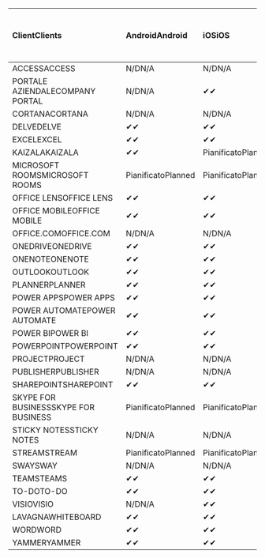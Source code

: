 <!-- This file is generated automatically. Changes made to this file will be overwritten.-->
|<span data-ttu-id="9732c-101">Client</span><span class="sxs-lookup"><span data-stu-id="9732c-101">Clients</span></span>|<span data-ttu-id="9732c-102">Android</span><span class="sxs-lookup"><span data-stu-id="9732c-102">Android</span></span>|<span data-ttu-id="9732c-103">iOS</span><span class="sxs-lookup"><span data-stu-id="9732c-103">iOS</span></span>|<span data-ttu-id="9732c-104">Mac</span><span class="sxs-lookup"><span data-stu-id="9732c-104">Mac</span></span>|<span data-ttu-id="9732c-105">Windows 10</span><span class="sxs-lookup"><span data-stu-id="9732c-105">Windows 10</span></span><br><span data-ttu-id="9732c-106">Desktop</span><span class="sxs-lookup"><span data-stu-id="9732c-106">Desktop</span></span>|<span data-ttu-id="9732c-107">Windows 10</span><span class="sxs-lookup"><span data-stu-id="9732c-107">Windows 10</span></span><br><span data-ttu-id="9732c-108">App moderne</span><span class="sxs-lookup"><span data-stu-id="9732c-108">Modern Apps</span></span>|
|:-|:-|:-|:-|:-|:-|
|<span data-ttu-id="9732c-109">ACCESS</span><span class="sxs-lookup"><span data-stu-id="9732c-109">ACCESS</span></span>|<span data-ttu-id="9732c-110">N/D</span><span class="sxs-lookup"><span data-stu-id="9732c-110">N/A</span></span>|<span data-ttu-id="9732c-111">N/D</span><span class="sxs-lookup"><span data-stu-id="9732c-111">N/A</span></span>|<span data-ttu-id="9732c-112">N/D</span><span class="sxs-lookup"><span data-stu-id="9732c-112">N/A</span></span>|<span data-ttu-id="9732c-113">✔</span><span class="sxs-lookup"><span data-stu-id="9732c-113">✔</span></span>|<span data-ttu-id="9732c-114">N/D</span><span class="sxs-lookup"><span data-stu-id="9732c-114">N/A</span></span>|
|<span data-ttu-id="9732c-115">PORTALE AZIENDALE</span><span class="sxs-lookup"><span data-stu-id="9732c-115">COMPANY PORTAL</span></span>|<span data-ttu-id="9732c-116">N/D</span><span class="sxs-lookup"><span data-stu-id="9732c-116">N/A</span></span>|<span data-ttu-id="9732c-117">✔</span><span class="sxs-lookup"><span data-stu-id="9732c-117">✔</span></span>|<span data-ttu-id="9732c-118">Pianificato</span><span class="sxs-lookup"><span data-stu-id="9732c-118">Planned</span></span>|<span data-ttu-id="9732c-119">N/D</span><span class="sxs-lookup"><span data-stu-id="9732c-119">N/A</span></span>|<span data-ttu-id="9732c-120">✔</span><span class="sxs-lookup"><span data-stu-id="9732c-120">✔</span></span>|
|<span data-ttu-id="9732c-121">CORTANA</span><span class="sxs-lookup"><span data-stu-id="9732c-121">CORTANA</span></span>|<span data-ttu-id="9732c-122">N/D</span><span class="sxs-lookup"><span data-stu-id="9732c-122">N/A</span></span>|<span data-ttu-id="9732c-123">N/D</span><span class="sxs-lookup"><span data-stu-id="9732c-123">N/A</span></span>|<span data-ttu-id="9732c-124">N/D</span><span class="sxs-lookup"><span data-stu-id="9732c-124">N/A</span></span>|<span data-ttu-id="9732c-125">N/D</span><span class="sxs-lookup"><span data-stu-id="9732c-125">N/A</span></span>|<span data-ttu-id="9732c-126">✔</span><span class="sxs-lookup"><span data-stu-id="9732c-126">✔</span></span>|
|<span data-ttu-id="9732c-127">DELVE</span><span class="sxs-lookup"><span data-stu-id="9732c-127">DELVE</span></span>|<span data-ttu-id="9732c-128">✔</span><span class="sxs-lookup"><span data-stu-id="9732c-128">✔</span></span>|<span data-ttu-id="9732c-129">✔</span><span class="sxs-lookup"><span data-stu-id="9732c-129">✔</span></span>|<span data-ttu-id="9732c-130">N/D</span><span class="sxs-lookup"><span data-stu-id="9732c-130">N/A</span></span>|<span data-ttu-id="9732c-131">N/D</span><span class="sxs-lookup"><span data-stu-id="9732c-131">N/A</span></span>|<span data-ttu-id="9732c-132">N/D</span><span class="sxs-lookup"><span data-stu-id="9732c-132">N/A</span></span>|
|<span data-ttu-id="9732c-133">EXCEL</span><span class="sxs-lookup"><span data-stu-id="9732c-133">EXCEL</span></span>|<span data-ttu-id="9732c-134">✔</span><span class="sxs-lookup"><span data-stu-id="9732c-134">✔</span></span>|<span data-ttu-id="9732c-135">✔</span><span class="sxs-lookup"><span data-stu-id="9732c-135">✔</span></span>|<span data-ttu-id="9732c-136">✔</span><span class="sxs-lookup"><span data-stu-id="9732c-136">✔</span></span>|<span data-ttu-id="9732c-137">✔</span><span class="sxs-lookup"><span data-stu-id="9732c-137">✔</span></span>|<span data-ttu-id="9732c-138">✔</span><span class="sxs-lookup"><span data-stu-id="9732c-138">✔</span></span>|
|<span data-ttu-id="9732c-139">KAIZALA</span><span class="sxs-lookup"><span data-stu-id="9732c-139">KAIZALA</span></span>|<span data-ttu-id="9732c-140">✔</span><span class="sxs-lookup"><span data-stu-id="9732c-140">✔</span></span>|<span data-ttu-id="9732c-141">Pianificato</span><span class="sxs-lookup"><span data-stu-id="9732c-141">Planned</span></span>|<span data-ttu-id="9732c-142">N/D</span><span class="sxs-lookup"><span data-stu-id="9732c-142">N/A</span></span>|<span data-ttu-id="9732c-143">N/D</span><span class="sxs-lookup"><span data-stu-id="9732c-143">N/A</span></span>|<span data-ttu-id="9732c-144">N/D</span><span class="sxs-lookup"><span data-stu-id="9732c-144">N/A</span></span>|
|<span data-ttu-id="9732c-145">MICROSOFT ROOMS</span><span class="sxs-lookup"><span data-stu-id="9732c-145">MICROSOFT ROOMS</span></span>|<span data-ttu-id="9732c-146">Pianificato</span><span class="sxs-lookup"><span data-stu-id="9732c-146">Planned</span></span>|<span data-ttu-id="9732c-147">Pianificato</span><span class="sxs-lookup"><span data-stu-id="9732c-147">Planned</span></span>|<span data-ttu-id="9732c-148">N/D</span><span class="sxs-lookup"><span data-stu-id="9732c-148">N/A</span></span>|<span data-ttu-id="9732c-149">N/D</span><span class="sxs-lookup"><span data-stu-id="9732c-149">N/A</span></span>|<span data-ttu-id="9732c-150">N/D</span><span class="sxs-lookup"><span data-stu-id="9732c-150">N/A</span></span>|
|<span data-ttu-id="9732c-151">OFFICE LENS</span><span class="sxs-lookup"><span data-stu-id="9732c-151">OFFICE LENS</span></span>|<span data-ttu-id="9732c-152">✔</span><span class="sxs-lookup"><span data-stu-id="9732c-152">✔</span></span>|<span data-ttu-id="9732c-153">✔</span><span class="sxs-lookup"><span data-stu-id="9732c-153">✔</span></span>|<span data-ttu-id="9732c-154">N/D</span><span class="sxs-lookup"><span data-stu-id="9732c-154">N/A</span></span>|<span data-ttu-id="9732c-155">N/D</span><span class="sxs-lookup"><span data-stu-id="9732c-155">N/A</span></span>|<span data-ttu-id="9732c-156">N/D</span><span class="sxs-lookup"><span data-stu-id="9732c-156">N/A</span></span>|
|<span data-ttu-id="9732c-157">OFFICE MOBILE</span><span class="sxs-lookup"><span data-stu-id="9732c-157">OFFICE MOBILE</span></span>|<span data-ttu-id="9732c-158">✔</span><span class="sxs-lookup"><span data-stu-id="9732c-158">✔</span></span>|<span data-ttu-id="9732c-159">✔</span><span class="sxs-lookup"><span data-stu-id="9732c-159">✔</span></span>|<span data-ttu-id="9732c-160">N/D</span><span class="sxs-lookup"><span data-stu-id="9732c-160">N/A</span></span>|<span data-ttu-id="9732c-161">N/D</span><span class="sxs-lookup"><span data-stu-id="9732c-161">N/A</span></span>|<span data-ttu-id="9732c-162">N/D</span><span class="sxs-lookup"><span data-stu-id="9732c-162">N/A</span></span>|
|<span data-ttu-id="9732c-163">OFFICE.COM</span><span class="sxs-lookup"><span data-stu-id="9732c-163">OFFICE.COM</span></span>|<span data-ttu-id="9732c-164">N/D</span><span class="sxs-lookup"><span data-stu-id="9732c-164">N/A</span></span>|<span data-ttu-id="9732c-165">N/D</span><span class="sxs-lookup"><span data-stu-id="9732c-165">N/A</span></span>|<span data-ttu-id="9732c-166">N/D</span><span class="sxs-lookup"><span data-stu-id="9732c-166">N/A</span></span>|<span data-ttu-id="9732c-167">N/D</span><span class="sxs-lookup"><span data-stu-id="9732c-167">N/A</span></span>|<span data-ttu-id="9732c-168">✔</span><span class="sxs-lookup"><span data-stu-id="9732c-168">✔</span></span>|
|<span data-ttu-id="9732c-169">ONEDRIVE</span><span class="sxs-lookup"><span data-stu-id="9732c-169">ONEDRIVE</span></span>|<span data-ttu-id="9732c-170">✔</span><span class="sxs-lookup"><span data-stu-id="9732c-170">✔</span></span>|<span data-ttu-id="9732c-171">✔</span><span class="sxs-lookup"><span data-stu-id="9732c-171">✔</span></span>|<span data-ttu-id="9732c-172">Pianificato</span><span class="sxs-lookup"><span data-stu-id="9732c-172">Planned</span></span>|<span data-ttu-id="9732c-173">✔</span><span class="sxs-lookup"><span data-stu-id="9732c-173">✔</span></span>|<span data-ttu-id="9732c-174">✔</span><span class="sxs-lookup"><span data-stu-id="9732c-174">✔</span></span>|
|<span data-ttu-id="9732c-175">ONENOTE</span><span class="sxs-lookup"><span data-stu-id="9732c-175">ONENOTE</span></span>|<span data-ttu-id="9732c-176">✔</span><span class="sxs-lookup"><span data-stu-id="9732c-176">✔</span></span>|<span data-ttu-id="9732c-177">✔</span><span class="sxs-lookup"><span data-stu-id="9732c-177">✔</span></span>|<span data-ttu-id="9732c-178">✔</span><span class="sxs-lookup"><span data-stu-id="9732c-178">✔</span></span>|<span data-ttu-id="9732c-179">Pianificato</span><span class="sxs-lookup"><span data-stu-id="9732c-179">Planned</span></span>|<span data-ttu-id="9732c-180">✔</span><span class="sxs-lookup"><span data-stu-id="9732c-180">✔</span></span>|
|<span data-ttu-id="9732c-181">OUTLOOK</span><span class="sxs-lookup"><span data-stu-id="9732c-181">OUTLOOK</span></span>|<span data-ttu-id="9732c-182">✔</span><span class="sxs-lookup"><span data-stu-id="9732c-182">✔</span></span>|<span data-ttu-id="9732c-183">✔</span><span class="sxs-lookup"><span data-stu-id="9732c-183">✔</span></span>|<span data-ttu-id="9732c-184">Pianificato</span><span class="sxs-lookup"><span data-stu-id="9732c-184">Planned</span></span>|<span data-ttu-id="9732c-185">✔</span><span class="sxs-lookup"><span data-stu-id="9732c-185">✔</span></span>|<span data-ttu-id="9732c-186">✔</span><span class="sxs-lookup"><span data-stu-id="9732c-186">✔</span></span>|
|<span data-ttu-id="9732c-187">PLANNER</span><span class="sxs-lookup"><span data-stu-id="9732c-187">PLANNER</span></span>|<span data-ttu-id="9732c-188">✔</span><span class="sxs-lookup"><span data-stu-id="9732c-188">✔</span></span>|<span data-ttu-id="9732c-189">✔</span><span class="sxs-lookup"><span data-stu-id="9732c-189">✔</span></span>|<span data-ttu-id="9732c-190">N/D</span><span class="sxs-lookup"><span data-stu-id="9732c-190">N/A</span></span>|<span data-ttu-id="9732c-191">N/D</span><span class="sxs-lookup"><span data-stu-id="9732c-191">N/A</span></span>|<span data-ttu-id="9732c-192">N/D</span><span class="sxs-lookup"><span data-stu-id="9732c-192">N/A</span></span>|
|<span data-ttu-id="9732c-193">POWER APPS</span><span class="sxs-lookup"><span data-stu-id="9732c-193">POWER APPS</span></span>|<span data-ttu-id="9732c-194">✔</span><span class="sxs-lookup"><span data-stu-id="9732c-194">✔</span></span>|<span data-ttu-id="9732c-195">✔</span><span class="sxs-lookup"><span data-stu-id="9732c-195">✔</span></span>|<span data-ttu-id="9732c-196">N/D</span><span class="sxs-lookup"><span data-stu-id="9732c-196">N/A</span></span>|<span data-ttu-id="9732c-197">N/D</span><span class="sxs-lookup"><span data-stu-id="9732c-197">N/A</span></span>|<span data-ttu-id="9732c-198">Pianificato</span><span class="sxs-lookup"><span data-stu-id="9732c-198">Planned</span></span>|
|<span data-ttu-id="9732c-199">POWER AUTOMATE</span><span class="sxs-lookup"><span data-stu-id="9732c-199">POWER AUTOMATE</span></span>|<span data-ttu-id="9732c-200">✔</span><span class="sxs-lookup"><span data-stu-id="9732c-200">✔</span></span>|<span data-ttu-id="9732c-201">✔</span><span class="sxs-lookup"><span data-stu-id="9732c-201">✔</span></span>|<span data-ttu-id="9732c-202">N/D</span><span class="sxs-lookup"><span data-stu-id="9732c-202">N/A</span></span>|<span data-ttu-id="9732c-203">N/D</span><span class="sxs-lookup"><span data-stu-id="9732c-203">N/A</span></span>|<span data-ttu-id="9732c-204">N/D</span><span class="sxs-lookup"><span data-stu-id="9732c-204">N/A</span></span>|
|<span data-ttu-id="9732c-205">POWER BI</span><span class="sxs-lookup"><span data-stu-id="9732c-205">POWER BI</span></span>|<span data-ttu-id="9732c-206">✔</span><span class="sxs-lookup"><span data-stu-id="9732c-206">✔</span></span>|<span data-ttu-id="9732c-207">✔</span><span class="sxs-lookup"><span data-stu-id="9732c-207">✔</span></span>|<span data-ttu-id="9732c-208">N/D</span><span class="sxs-lookup"><span data-stu-id="9732c-208">N/A</span></span>|<span data-ttu-id="9732c-209">Pianificato</span><span class="sxs-lookup"><span data-stu-id="9732c-209">Planned</span></span>|<span data-ttu-id="9732c-210">✔</span><span class="sxs-lookup"><span data-stu-id="9732c-210">✔</span></span>|
|<span data-ttu-id="9732c-211">POWERPOINT</span><span class="sxs-lookup"><span data-stu-id="9732c-211">POWERPOINT</span></span>|<span data-ttu-id="9732c-212">✔</span><span class="sxs-lookup"><span data-stu-id="9732c-212">✔</span></span>|<span data-ttu-id="9732c-213">✔</span><span class="sxs-lookup"><span data-stu-id="9732c-213">✔</span></span>|<span data-ttu-id="9732c-214">✔</span><span class="sxs-lookup"><span data-stu-id="9732c-214">✔</span></span>|<span data-ttu-id="9732c-215">✔</span><span class="sxs-lookup"><span data-stu-id="9732c-215">✔</span></span>|<span data-ttu-id="9732c-216">✔</span><span class="sxs-lookup"><span data-stu-id="9732c-216">✔</span></span>|
|<span data-ttu-id="9732c-217">PROJECT</span><span class="sxs-lookup"><span data-stu-id="9732c-217">PROJECT</span></span>|<span data-ttu-id="9732c-218">N/D</span><span class="sxs-lookup"><span data-stu-id="9732c-218">N/A</span></span>|<span data-ttu-id="9732c-219">N/D</span><span class="sxs-lookup"><span data-stu-id="9732c-219">N/A</span></span>|<span data-ttu-id="9732c-220">N/D</span><span class="sxs-lookup"><span data-stu-id="9732c-220">N/A</span></span>|<span data-ttu-id="9732c-221">✔</span><span class="sxs-lookup"><span data-stu-id="9732c-221">✔</span></span>|<span data-ttu-id="9732c-222">N/D</span><span class="sxs-lookup"><span data-stu-id="9732c-222">N/A</span></span>|
|<span data-ttu-id="9732c-223">PUBLISHER</span><span class="sxs-lookup"><span data-stu-id="9732c-223">PUBLISHER</span></span>|<span data-ttu-id="9732c-224">N/D</span><span class="sxs-lookup"><span data-stu-id="9732c-224">N/A</span></span>|<span data-ttu-id="9732c-225">N/D</span><span class="sxs-lookup"><span data-stu-id="9732c-225">N/A</span></span>|<span data-ttu-id="9732c-226">N/D</span><span class="sxs-lookup"><span data-stu-id="9732c-226">N/A</span></span>|<span data-ttu-id="9732c-227">✔</span><span class="sxs-lookup"><span data-stu-id="9732c-227">✔</span></span>|<span data-ttu-id="9732c-228">N/D</span><span class="sxs-lookup"><span data-stu-id="9732c-228">N/A</span></span>|
|<span data-ttu-id="9732c-229">SHAREPOINT</span><span class="sxs-lookup"><span data-stu-id="9732c-229">SHAREPOINT</span></span>|<span data-ttu-id="9732c-230">✔</span><span class="sxs-lookup"><span data-stu-id="9732c-230">✔</span></span>|<span data-ttu-id="9732c-231">✔</span><span class="sxs-lookup"><span data-stu-id="9732c-231">✔</span></span>|<span data-ttu-id="9732c-232">N/D</span><span class="sxs-lookup"><span data-stu-id="9732c-232">N/A</span></span>|<span data-ttu-id="9732c-233">N/D</span><span class="sxs-lookup"><span data-stu-id="9732c-233">N/A</span></span>|<span data-ttu-id="9732c-234">N/D</span><span class="sxs-lookup"><span data-stu-id="9732c-234">N/A</span></span>|
|<span data-ttu-id="9732c-235">SKYPE FOR BUSINESS</span><span class="sxs-lookup"><span data-stu-id="9732c-235">SKYPE FOR BUSINESS</span></span>|<span data-ttu-id="9732c-236">Pianificato</span><span class="sxs-lookup"><span data-stu-id="9732c-236">Planned</span></span>|<span data-ttu-id="9732c-237">Pianificato</span><span class="sxs-lookup"><span data-stu-id="9732c-237">Planned</span></span>|<span data-ttu-id="9732c-238">N/D</span><span class="sxs-lookup"><span data-stu-id="9732c-238">N/A</span></span>|<span data-ttu-id="9732c-239">N/D</span><span class="sxs-lookup"><span data-stu-id="9732c-239">N/A</span></span>|<span data-ttu-id="9732c-240">N/D</span><span class="sxs-lookup"><span data-stu-id="9732c-240">N/A</span></span>|
|<span data-ttu-id="9732c-241">STICKY NOTES</span><span class="sxs-lookup"><span data-stu-id="9732c-241">STICKY NOTES</span></span>|<span data-ttu-id="9732c-242">N/D</span><span class="sxs-lookup"><span data-stu-id="9732c-242">N/A</span></span>|<span data-ttu-id="9732c-243">N/D</span><span class="sxs-lookup"><span data-stu-id="9732c-243">N/A</span></span>|<span data-ttu-id="9732c-244">N/D</span><span class="sxs-lookup"><span data-stu-id="9732c-244">N/A</span></span>|<span data-ttu-id="9732c-245">N/D</span><span class="sxs-lookup"><span data-stu-id="9732c-245">N/A</span></span>|<span data-ttu-id="9732c-246">✔</span><span class="sxs-lookup"><span data-stu-id="9732c-246">✔</span></span>|
|<span data-ttu-id="9732c-247">STREAM</span><span class="sxs-lookup"><span data-stu-id="9732c-247">STREAM</span></span>|<span data-ttu-id="9732c-248">Pianificato</span><span class="sxs-lookup"><span data-stu-id="9732c-248">Planned</span></span>|<span data-ttu-id="9732c-249">Pianificato</span><span class="sxs-lookup"><span data-stu-id="9732c-249">Planned</span></span>|<span data-ttu-id="9732c-250">N/D</span><span class="sxs-lookup"><span data-stu-id="9732c-250">N/A</span></span>|<span data-ttu-id="9732c-251">N/D</span><span class="sxs-lookup"><span data-stu-id="9732c-251">N/A</span></span>|<span data-ttu-id="9732c-252">N/D</span><span class="sxs-lookup"><span data-stu-id="9732c-252">N/A</span></span>|
|<span data-ttu-id="9732c-253">SWAY</span><span class="sxs-lookup"><span data-stu-id="9732c-253">SWAY</span></span>|<span data-ttu-id="9732c-254">N/D</span><span class="sxs-lookup"><span data-stu-id="9732c-254">N/A</span></span>|<span data-ttu-id="9732c-255">N/D</span><span class="sxs-lookup"><span data-stu-id="9732c-255">N/A</span></span>|<span data-ttu-id="9732c-256">N/D</span><span class="sxs-lookup"><span data-stu-id="9732c-256">N/A</span></span>|<span data-ttu-id="9732c-257">N/D</span><span class="sxs-lookup"><span data-stu-id="9732c-257">N/A</span></span>|<span data-ttu-id="9732c-258">✔</span><span class="sxs-lookup"><span data-stu-id="9732c-258">✔</span></span>|
|<span data-ttu-id="9732c-259">TEAMS</span><span class="sxs-lookup"><span data-stu-id="9732c-259">TEAMS</span></span>|<span data-ttu-id="9732c-260">✔</span><span class="sxs-lookup"><span data-stu-id="9732c-260">✔</span></span>|<span data-ttu-id="9732c-261">✔</span><span class="sxs-lookup"><span data-stu-id="9732c-261">✔</span></span>|<span data-ttu-id="9732c-262">✔</span><span class="sxs-lookup"><span data-stu-id="9732c-262">✔</span></span>|<span data-ttu-id="9732c-263">✔</span><span class="sxs-lookup"><span data-stu-id="9732c-263">✔</span></span>|<span data-ttu-id="9732c-264">N/D</span><span class="sxs-lookup"><span data-stu-id="9732c-264">N/A</span></span>|
|<span data-ttu-id="9732c-265">TO-DO</span><span class="sxs-lookup"><span data-stu-id="9732c-265">TO-DO</span></span>|<span data-ttu-id="9732c-266">✔</span><span class="sxs-lookup"><span data-stu-id="9732c-266">✔</span></span>|<span data-ttu-id="9732c-267">✔</span><span class="sxs-lookup"><span data-stu-id="9732c-267">✔</span></span>|<span data-ttu-id="9732c-268">N/D</span><span class="sxs-lookup"><span data-stu-id="9732c-268">N/A</span></span>|<span data-ttu-id="9732c-269">N/D</span><span class="sxs-lookup"><span data-stu-id="9732c-269">N/A</span></span>|<span data-ttu-id="9732c-270">✔</span><span class="sxs-lookup"><span data-stu-id="9732c-270">✔</span></span>|
|<span data-ttu-id="9732c-271">VISIO</span><span class="sxs-lookup"><span data-stu-id="9732c-271">VISIO</span></span>|<span data-ttu-id="9732c-272">N/D</span><span class="sxs-lookup"><span data-stu-id="9732c-272">N/A</span></span>|<span data-ttu-id="9732c-273">✔</span><span class="sxs-lookup"><span data-stu-id="9732c-273">✔</span></span>|<span data-ttu-id="9732c-274">N/D</span><span class="sxs-lookup"><span data-stu-id="9732c-274">N/A</span></span>|<span data-ttu-id="9732c-275">✔</span><span class="sxs-lookup"><span data-stu-id="9732c-275">✔</span></span>|<span data-ttu-id="9732c-276">N/D</span><span class="sxs-lookup"><span data-stu-id="9732c-276">N/A</span></span>|
|<span data-ttu-id="9732c-277">LAVAGNA</span><span class="sxs-lookup"><span data-stu-id="9732c-277">WHITEBOARD</span></span>|<span data-ttu-id="9732c-278">✔</span><span class="sxs-lookup"><span data-stu-id="9732c-278">✔</span></span>|<span data-ttu-id="9732c-279">✔</span><span class="sxs-lookup"><span data-stu-id="9732c-279">✔</span></span>|<span data-ttu-id="9732c-280">N/D</span><span class="sxs-lookup"><span data-stu-id="9732c-280">N/A</span></span>|<span data-ttu-id="9732c-281">N/D</span><span class="sxs-lookup"><span data-stu-id="9732c-281">N/A</span></span>|<span data-ttu-id="9732c-282">✔</span><span class="sxs-lookup"><span data-stu-id="9732c-282">✔</span></span>|
|<span data-ttu-id="9732c-283">WORD</span><span class="sxs-lookup"><span data-stu-id="9732c-283">WORD</span></span>|<span data-ttu-id="9732c-284">✔</span><span class="sxs-lookup"><span data-stu-id="9732c-284">✔</span></span>|<span data-ttu-id="9732c-285">✔</span><span class="sxs-lookup"><span data-stu-id="9732c-285">✔</span></span>|<span data-ttu-id="9732c-286">✔</span><span class="sxs-lookup"><span data-stu-id="9732c-286">✔</span></span>|<span data-ttu-id="9732c-287">✔</span><span class="sxs-lookup"><span data-stu-id="9732c-287">✔</span></span>|<span data-ttu-id="9732c-288">✔</span><span class="sxs-lookup"><span data-stu-id="9732c-288">✔</span></span>|
|<span data-ttu-id="9732c-289">YAMMER</span><span class="sxs-lookup"><span data-stu-id="9732c-289">YAMMER</span></span>|<span data-ttu-id="9732c-290">✔</span><span class="sxs-lookup"><span data-stu-id="9732c-290">✔</span></span>|<span data-ttu-id="9732c-291">✔</span><span class="sxs-lookup"><span data-stu-id="9732c-291">✔</span></span>|<span data-ttu-id="9732c-292">N/D</span><span class="sxs-lookup"><span data-stu-id="9732c-292">N/A</span></span>|<span data-ttu-id="9732c-293">Pianificato</span><span class="sxs-lookup"><span data-stu-id="9732c-293">Planned</span></span>|<span data-ttu-id="9732c-294">N/D</span><span class="sxs-lookup"><span data-stu-id="9732c-294">N/A</span></span>|
